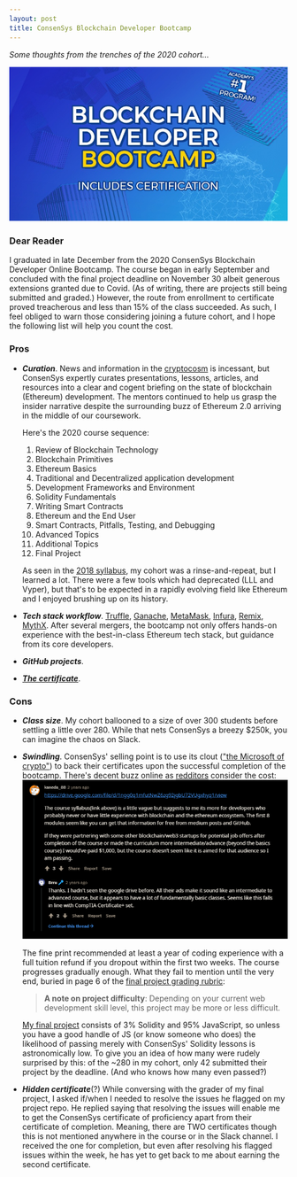 ```yaml
---
layout: post
title: ConsenSys Blockchain Developer Bootcamp
---
```


*Some thoughts from the trenches of the 2020 cohort...*

[![Bootcamp logo](../images/ConsenSysBootcamp.jpg "Includes Certification!")](https://consensys.net/academy/bootcamp/) 

### Dear Reader

I graduated in late December from the 2020 ConsenSys Blockchain Developer Online Bootcamp. The course began in early September and concluded with the final project deadline on November 30 albeit generous extensions granted due to Covid. (As of writing, there are projects still being submitted and graded.) However, the route from enrollment to certificate proved treacherous and less than 15% of the class succeeded. As such, I feel obliged to warn those considering joining a future cohort, and I hope the following list will help you count the cost.

### Pros

- ***Curation***. News and information in the [cryptocosm](https://blog.blockstack.org/george-gilder-predicts-life-after-google/) is incessant, but ConsenSys expertly curates presentations, lessons, articles, and resources into a clear and cogent briefing on the state of blockchain (Ethereum) development. The mentors continued to help us grasp the insider narrative despite the surrounding buzz of Ethereum 2.0 arriving in the middle of our coursework.
  
  Here's the 2020 course sequence:
  1. Review of Blockchain Technology
  2. Blockchain Primitives
  3. Ethereum Basics
  4. Traditional and Decentralized application development
  5. Development Frameworks and Environment
  6. Solidity Fundamentals
  7. Writing Smart Contracts
  8. Ethereum and the End User
  9. Smart Contracts, Pitfalls, Testing, and Debugging
  10. Advanced Topics
  11. Additional Topics
  12. Final Project
  
  As seen in the [2018 syllabus](https://drive.google.com/file/d/1ngg0q1mfutNwZ6zg92jgbU72VUgxhyq1/view), my cohort was a rinse-and-repeat, but I learned a lot. There were a few tools which had deprecated (LLL and Vyper), but that's to be expected in a rapidly evolving field like Ethereum and I enjoyed brushing up on its history.
  
- ***Tech stack workflow***. [Truffle](https://www.trufflesuite.com/truffle), [Ganache](https://www.trufflesuite.com/ganache), [MetaMask](https://metamask.io/), [Infura](https://infura.io/), [Remix](https://remix.ethereum.org/#optimize=false&runs=200&evmVersion=null), [MythX](https://mythx.io/). After several mergers, the bootcamp not only offers hands-on experience with the best-in-class Ethereum tech stack, but guidance from its core developers. 

- ***GitHub projects***. 

- ***[The certificate](https://courses.consensys.net/certificates/w9trgfa8fa)***.

### Cons

- ***Class size***. My cohort ballooned to a size of over 300 students before settling a little over 280. While that nets ConsenSys a breezy $250k, you can imagine the chaos on Slack.

- ***Swindling***. ConsenSys' selling point is to use its clout (["the Microsoft of crypto"](https://www.reddit.com/r/ethereum/comments/b45zov/consensys_academys_developer_bootcamp_is_back/ej4mimo?utm_source=share&utm_medium=web2x&context=3)) to back their certificates upon the successful completion of the bootcamp. There's decent buzz online as [redditors](https://www.reddit.com/r/ethdev/comments/8jwfv5/general_feeling_about_consensys_academy/) consider the cost: 
  [![redditors](../images/ConsenSysBootcamp.PNG "General confusion about the bootcamp's target audience")](https://www.reddit.com/r/ethdev/comments/8jwfv5/general_feeling_about_consensys_academy/) 
  
  The fine print recommended at least a year of coding experience with a full tuition refund if you dropout within the first two weeks. The course progresses gradually enough. What they fail to mention until the very end, buried in page 6 of the [final project grading rubric](https://docs.google.com/document/d/1fSiejecMogc2h7aJxIl9tfZbHRFXTipftWLevUKAmQ4/edit): 
  > **A note on project difficulty**: Depending on your current web development skill level, this project may be more or less difficult.
  
  [My final project](https://github.com/jun-sung/doge-emporium) consists of 3% Solidity and 95% JavaScript, so unless you have a good handle of JS (or know someone who does) the likelihood of passing merely with ConsenSys' Solidity lessons is astronomically low. To give you an idea of how many were rudely surprised by this: of the ~280 in my cohort, only 42 submitted their project by the deadline. (And who knows how many even passed?) 
  
- ***Hidden certificate***(?) While conversing with the grader of my final project, I asked if/when I needed to resolve the issues he flagged on my project repo. He replied saying that resolving the issues will enable me to get the ConsenSys certificate of proficiency apart from their certificate of completion. Meaning, there are TWO certificates though this is not mentioned anywhere in the course or in the Slack channel. I received the one for completion, but even after resolving his flagged issues within the week, he has yet to get back to me about earning the second certificate.
